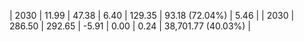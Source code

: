 | 2030 | 11.99 | 47.38 |  6.40 | 129.35 | 93.18 (72.04%) | 5.46 |
| 2030 | 286.50 | 292.65 | -5.91 | 0.00 | 0.24 | 38,701.77 (40.03%) |
